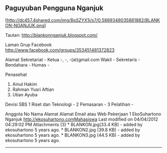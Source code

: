 ## Paguyuban Pengguna  Nganjuk
[http://dc457.4shared.com/img/BsSZYX1i/s7/0.5869348035881882/BLANKON-NGANJUK.png]

Tautan:             ​http://blankonnganjuk.blogspot.com/

Laman Grup Facebook ​http://www.facebook.com/groups/353451481372823

Alamat Sekretariat  -
Ketua               -, -, -(at)gmail.com
Wakil               -
Sekretaris          -
Bendahara           -
Humas               -

Penasehat
  1. Ainul Hakim
  2. Rahman Yusri Aftian
  3. Utian Ayuba

Devisi SBS
1 Riset dan Teknologi -
2 Pemasaran           -
3 Pelatihan           -

Anggota
No Nama         Alamat  Alamat Email atau Web     Pekerjaan
1  EkoSuhartono Nganjuk ​http://ekosuhartono.comMahasiswa
Last modified on 04/04/2012 04:29:02 PM
Attachments (3)
    * BLANKON.jpg​ (33.4 KB) - added by ekosuhartono 5 years ago.
    * BLANKON2.jpg​ (39.8 KB) - added by ekosuhartono 5 years ago.
    * BLANKON3.jpg​ (44.5 KB) - added by ekosuhartono 5 years ago.

---
 
